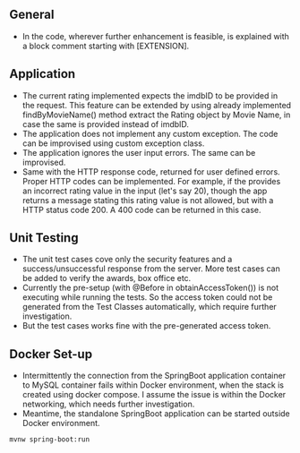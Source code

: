## General

* In the code, wherever further enhancement is feasible, is explained with a block comment starting with [EXTENSION].

## Application

* The current rating implemented expects the imdbID to be provided in the request. This feature can be extended by using already implemented findByMovieName() method extract the Rating object by Movie Name, in case the same is provided instead of imdbID. 
* The application does not implement any custom exception. The code can be improvised using custom exception class.
* The application ignores the user input errors. The same can be improvised. 
* Same with the HTTP response code, returned for user defined errors. Proper HTTP codes can be implemented. For example, if the provides an incorrect rating value in the input (let's say 20), though the app returns a message stating this rating value is not allowed, but with a HTTP status code 200. A 400 code can be returned in this case.

## Unit Testing
* The unit test cases cove only the security features and a success/unsuccessful response from the server. More test cases can be added to verify the awards, box office etc.
* Currently the pre-setup (with @Before in obtainAccessToken()) is not executing while running the tests. So the access token could not be generated from the Test Classes automatically, which require further investigation.
* But the test cases works fine with the pre-generated access token. 

## Docker Set-up
* Intermittently the connection from the SpringBoot application container to MySQL container fails within Docker environment, when the stack is created using docker compose. I assume the issue is within the Docker networking, which needs further investigation.
* Meantime, the standalone SpringBoot application can be started outside Docker environment.

```
mvnw spring-boot:run

```
